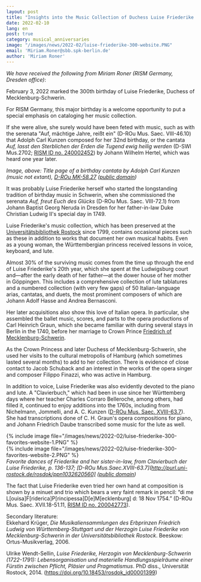 ```yaml
---
layout: post
title: "Insights into the Music Collection of Duchess Luise Friederike of Mecklenburg-Schwerin"
date: 2022-02-10
lang: en
post: true
category: musical_anniversaries
image: "/images/news/2022-02/luise-friederike-300-website.PNG"
email: 'Miriam.Roner@sbb.spk-berlin.de'
author: 'Miriam Roner'
---
```


_We have received the following from Miriam Roner (RISM Germany, Dresden office)_:  

February 3, 2022 marked the 300th birthday of Luise Friederike, Duchess of Mecklenburg-Schwerin.  

For RISM Germany, this major birthday is a welcome opportunity to put a special emphasis on cataloging her music collection.  

If she were alive, she surely would have been feted with music, such as with the serenata "Auf, mächtige Jahre, reißt ein" (D-ROu Mus. Saec. VIII-46.10) that Adolph Carl Kunzen composed for her 32nd birthday, or the cantata _Auf, lasst den Sterblichen der Erden die Tugend ewig heilig werden_ (D-SWl Mus.2702; [RISM ID no. 240002452](https://opac.rism.info/search?id=240002452&View=rism)) by Johann Wilhelm Hertel, which was heard one year later.  

_Image, above: Title page of a birthday cantata by Adolph Carl Kunzen (music not extant), [D-ROu MK-58.27](http://purl.uni-rostock.de/rosdok/ppn879944218) ([public domain](http://creativecommons.org/publicdomain/mark/1.0/))_  

It was probably Luise Friederike herself who started the longstanding tradition of birthday music in Schwerin, when she commissioned the serenata _Auf, freut Euch des Glücks_ (D-ROu Mus. Saec. VIII-72.1) from Johann Baptist Georg Neruda in Dresden for her father-in-law Duke Christian Ludwig II's special day in 1749.  

Luise Friederike's music collection, which has been preserved at the [Universitätsbibliothek Rostock](https://opac.rism.info/search?View=rism&siglum=D-ROu&q=pe30003771) since 1799, contains occasional pieces such as these in addition to works that document her own musical habits. Even as a young woman, the Württembergian princess received lessons in voice, keyboard, and lute.  

Almost 30% of the surviving music comes from the time up through the end of Luise Friederike's 20th year, which she spent at the Ludwigsburg court and—after the early death of her father—at the dower house of her mother in Göppingen. This includes a comprehensive collection of lute tablatures and a numbered collection (with very few gaps) of 50 Italian-language arias, cantatas, and duets, the most prominent composers of which are Johann Adolf Hasse and Andrea Bernasconi.  

Her later acquisitions also show this love of Italian opera. In particular, she assembled the ballet music, scores, and parts to the opera productions of Carl Heinrich Graun, which she became familiar with during several stays in Berlin in the 1740, before her marriage to Crown Prince [Friedrich of Mecklenburg-Schwerin](https://opac.rism.info/search?View=rism&q=pe30101142).  

As the Crown Princess and later Duchess of Mecklenburg-Schwerin, she used her visits to the cultural metropolis of Hamburg (which sometimes lasted several months) to add to her collection. There is evidence of close contact to Jacob Schuback and an interest in the works of the opera singer and composer Filippo Finazzi, who was active in Hamburg.  

In addition to voice, Luise Friederike was also evidently devoted to the piano and lute. A "Clavierbuch," which had been in use since her Württemberg days where her teacher Charles Corraro Belleroche, among others, had filled it, continued to enjoy additions into the 1760s, including from Nichelmann, Jommelli, and A. C. Kunzen ([D-ROu Mus. Saec. XVIII-63.7](http://purl.uni-rostock.de/rosdok/ppn1032620560)). She had transcriptions done of C. H. Graun's opera compositions for piano, and Johann Friedrich Daube transcribed some music for the lute as well.

{% include image file="/images/news/2022-02/luise-friederike-300-favorites-website-1.PNG" %}  
{% include image file="/images/news/2022-02/luise-friederike-300-favorites-website-2.PNG" %}  
_Favorite dances of Friederike and her sister-in-law, from Clavierbuch der Luise Friederike, p. 136-137; [D-ROu Mus.Saec.XVIII-63.7](http://purl.uni-rostock.de/rosdok/ppn1032620560] ([public domain](http://creativecommons.org/publicdomain/mark/1.0/))_  

The fact that Luise Friederike even tried her own hand at composition is shown by a minuet and trio which bears a very faint remark in pencil: “di me L[ouisa]F[riderica]P[rincipessa]D[e]M[ecklenburg] d: 18 Nov 1754.” (D-ROu Mus. Saec. XVII.18-51.11, [RISM ID no. 200042773](https://opac.rism.info/search?id=200042773&View=rism)).

Secondary literature:  
Ekkehard Krüger, _Die Musikaliensammlungen des Erbprinzen Friedrich Ludwig von Württemberg-Stuttgart und der Herzogin Luise Friederike von Mecklenburg-Schwerin in der Universitätsbibliothek Rostock_. Beeskow: Ortus-Musikverlag, 2006.  

Ulrike Wendt-Sellin, _Luise Friederike, Herzogin von Mecklenburg-Schwerin (1722-1791): Lebensorganisation und materielle Handlungsspielräume einer Fürstin zwischen Pflicht, Pläsier und Pragmatismus_. PhD diss., Universität Rostock, 2014. (https://doi.org/10.18453/rosdok_id00001399)
